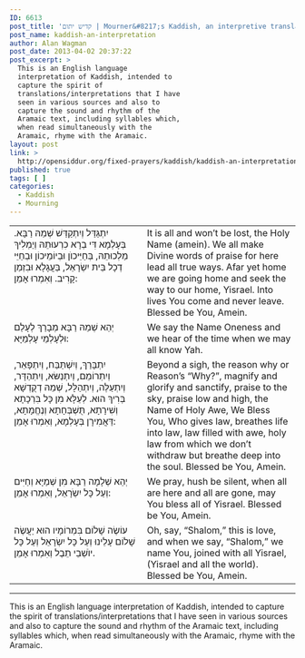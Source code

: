 ```yaml
---
ID: 6613
post_title: 'קדיש יתום | Mourner&#8217;s Kaddish, an interpretive translation by Alan Wagman'
post_name: kaddish-an-interpretation
author: Alan Wagman
post_date: 2013-04-02 20:37:22
post_excerpt: >
  This is an English language
  interpretation of Kaddish, intended to
  capture the spirit of
  translations/interpretations that I have
  seen in various sources and also to
  capture the sound and rhythm of the
  Aramaic text, including syllables which,
  when read simultaneously with the
  Aramaic, rhyme with the Aramaic.
layout: post
link: >
  http://opensiddur.org/fixed-prayers/kaddish/kaddish-an-interpretation/
published: true
tags: [ ]
categories:
  - Kaddish
  - Mourning
---
```

<table style="margin-left: auto;margin-right: auto;">
<tbody>
<tr>
<td style="vertical-align:top;" width="46%">
<div class="liturgy"><span lang="he">
יִתְגַּדַּל וְיִתְקַדַּשׁ שְׁמֵהּ רַבָּא.
בְּעָלְמָא דִּי בְרָא כִרְעוּתֵהּ וְיַמְלִיךְ מַלְכוּתֵהּ,
בְּחַיֵּיכוֺן וּבְיוֹמֵיכוֹן וּבְחַיֵּי דְכָל בֵּית יִשְׂרָאֵל,
בַּעֲגָלָא וּבִזְמַן קָרִיב.
וְאִמְרוּ אָמֵן:  
</span></div></td>
 
<td style="vertical-align:top;" width="53%"><div class="english">
It is all and won’t be lost, the Holy Name (amein). 
We all make Divine words of praise for here lead all true ways. 
Afar yet home we are going home and seek the way to our home, Yisrael.
Into lives You come and never leave.
Blessed be You, Amein.
	</div></td></tr>
<tr><td style="vertical-align:top;" width="46%"><div class="liturgy"><span lang="he">
יְהֵא שְׁמֵהּ רַבָּא מְבָרַךְ לְעָלַם וּלְעָלְמֵי עָלְמַיָּא:
</span></div></td>
 
<td style="vertical-align:top;" width="53%"><div class="english">
We say the Name Oneness and we hear of the time when we may all know Yah.
	</div></td></tr>
<tr><td style="vertical-align:top;" width="46%"><div class="liturgy"><span lang="he">
יִתְבָּרַךְ,  וְיִשְׁתַּבַּח,  וְיִתְפָּאֵר,  וְיִתְרוֹמֵם,  וְיִתְנַשּׂא,  וְיִתְהַדָּר,  וְיִתְעַלֶּה,  וְיִתְהַלָּל, שְׁמֵהּ דְקֻדְשָׁא בְּרִיךְ הוּא. 
לְעֵלָּא מִן כָּל בִּרְכָתָא וְשִׁירָתָא,  תֻּשְׁבְּחָתָא וְנֶחֱמָתָא,  דַּאֲמִירָן בְּעָלְמָא,
 וְאִמְרוּ אָמֵן: 
</span></div></td>
 
<td style="vertical-align:top;" width="53%"><div class="english">
Beyond a sigh, the reason why or Reason’s “Why?”, magnify and glorify and sanctify, praise to the sky, praise low and high, the Name of Holy Awe, We Bless You, 
Who gives law, breathes life into law, law filled with awe, holy law from which we don’t withdraw but breathe deep into
the soul.
Blessed be You, Amein.
	</div></td></tr>

<tr><td style="vertical-align:top;" width="46%"><div class="liturgy"><span lang="he">
יְהֵא שְׁלָמָה רַבָּא מִן שְׁמַיָּא וְחַיִּים וְעַל כָּל יִשְֹרָאֵל, 
וְאִמְרוּ אָמֵן:
</span></div></td>

<td style="vertical-align:top;" width="53%"><div class="english">
We pray, hush be silent, when all are here and all are gone, may You bless all of Yisrael.
Blessed be You, Amein.
</div></td></tr>
 

<tr><td style="vertical-align:top;" width="46%"><div class="liturgy"><span lang="he">
עוֹשֶׂה שָׁלוֹם בִּמְרוֹמָיו
 הוּא יַעֲשֶׂה שָׁלוֹם עָלֵינוּ
 וְעַל כָּל יִשְׂרָאֵל וְעַל כָּל יוֺשְׁבֵי תֵבֶל
 וְאִמְרוּ אָמֵן.
</span></div></td>
 
<td style="vertical-align:top;" width="53%"><div class="english">
Oh, say, “Shalom,” this is love, 
and when we say, “Shalom,” we name You, 
joined with all Yisrael, (Yisrael and all the world).
Blessed be You, Amein.
</td></tr>
</tbody>
</tbody></tbody></tbody></table>

<hr />

This is an English language interpretation of Kaddish, intended to capture the spirit of translations/interpretations that I have seen in various sources and also to capture the sound and rhythm of the Aramaic text, including syllables which, when read simultaneously with the Aramaic, rhyme with the Aramaic. 